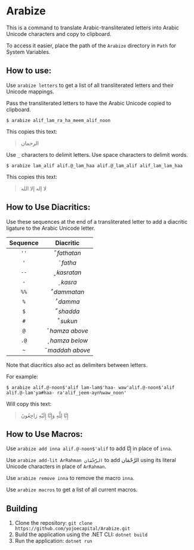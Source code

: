 # Arabize

This is a command to translate Arabic-transliterated letters into Arabic Unicode characters and copy to clipboard.

To access it easier, place the path of the `Arabize` directory in `Path` for System Variables.

## How to use:

Use `arabize letters` to get a list of all transliterated letters and their Unicode mappings.

Pass the transliterated letters to have the Arabic Unicode copied to clipboard.

```
$ arabize alif_lam_ra_ha_meem_alif_noon
```

This copies this text:

> الرحمان 

Use `_` characters to delimit letters. Use space characters to delimit words.

```
$ arabize lam_alif alif.@_lam_haa alif.@_lam_alif alif_lam_lam_haa
```

This copies this text:

> لا إله إلا الله

## How to Use Diacritics:

Use these sequences at the end of a transliterated letter to add a diacritic ligature to the Arabic Unicode letter.

| Sequence |        Diacritic        |
| :------: | :---------------------: |
|   `''`   |  &#x064B;  *fathatan*   |
|   `'`    |    &#x064E;  *fatha*    |
|   `--`   |  &#x064D;  *kasratan*   |
|   `-`    |    &#x0650;  *kasra*    |
|   `%%`   |  &#x064C;  *dammatan*   |
|   `%`    |    &#x064F;  *damma*    |
|   `$`    |   &#x0651;  *shadda*    |
|   `#`    |    &#x0652;  *sukun*    |
|   `@`    | &#x654;  *hamza above*  |
|   `.@`   | &#x655;  *hamza below*  |
|   `~`    | &#x653;  *maddah above* |

Note that diacritics also act as delimiters between letters. 

For example:

```
$ arabize alif.@-noon$'alif lam-lam$'haa- waw'alif.@-noon$'alif alif.@-lam'ya#haa- ra'alif_jeem-ayn%waw_noon'
```

Will copy this text:

> إِنَّا لِلَّهِ وَإِنَّا إِلَيْهِ رَاجِعُونَ

## How to Use Macros:

Use `arabize add inna alif.@-noon$'alif` to add إِنَّا in place of `inna`.

Use `arabize add-lit ArRahman الرَّحْمَان` to add الرَّحْمَان using its literal Unicode characters in place of `ArRahman`.

Use `arabize remove inna` to remove the macro `inna`.

Use `arabize macros` to get a list of all current macros.

## Building

1. Clone the repository: `git clone https://github.com/yojoecapital/Arabize.git`
2. Build the application using the .NET CLI: `dotnet build`
3. Run the application: `dotnet run`
